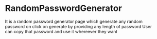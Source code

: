 # RandomPasswordGenerator
It is a random password generator  page which generate any random password on click on generate by providing any length of password
User can copy that password and use it whereever they want
